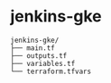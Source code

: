 # jenkins-gke

```
jenkins-gke/
├── main.tf
├── outputs.tf
├── variables.tf
└── terraform.tfvars

```
